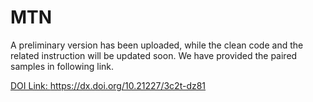 # MTN
A preliminary version has been uploaded, while the clean code and the related instruction will be updated soon. We have provided the paired samples in following link.

[DOI Link: https://dx.doi.org/10.21227/3c2t-dz81
](https://ieee-dataport.org/documents/star-risce)
